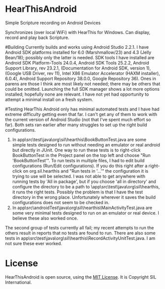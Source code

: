 HearThisAndroid
===============

Simple Scripture recording on Android Devices

Synchronizes (over local WiFi) with HearThis for Windows. Can display, record and play back Scripture.

#Building
Currently builds and works using Android Studio 2.2.1.
I have Android SDK platforms installed for 6.0 (Marshmallow/23) and 4.3 (Jelly Bean/18); possibly only the latter is needed. SDK tools I have installed are Android SDK Platform-Tools 24.0.4, Android SDK Tools 25.2.2, Android Support Library, rev 23.2.1, (Documentation for Android SDK, version 1), (Google USB Driver, rev 11), Intel X86 Emulator Accelerator (HAXM installer), 6.0.4), Android Support Repository 38.0.0, Google Repository 36). Ones in parens are those I think are most likely not needed; there may be others that could be omitted. Launching the full SDK manager shows a lot more options installed; hopefully none are relevant. I have not yet had opportunity to attempt a minimal install on a fresh system.

#Testing
HearThis Android only has minimal automated tests and I have had extreme difficulty getting even that far. I can't get any of them to work with the current version of Android Studio (not that I've spent much effort so far). Both sets ran earlier after many struggles to set up the right build configurations.

1. In app\src\test\java\org\sil\hearthis\BookButtonTest.java are some simple tests designed to run without needing an emulator or real android but directly in JUnit. One way to run these tests is to right-click BookButtonTest in the Project panel on the top left and choose "Run 'BookButtonTest'". 
To run tests in multiple files, I had to edit build configurations (Run/Edit configurations). If you do this right after a right-click on org.sil.hearthis and "Run tests in '...'" the configuration it is trying to use will be selected. I was not able to get anywhere with running tests by 'All in package', but if you choose 'all in directory' and configure the directory to be a path to <HearThisAndroid>\app\src\test\java\org\sil\hearthis, it runs the right tests. Possibly the problem is that I have the test directory in the wrong place.
Unfortunately wherever it saves the build configurations does not seem to be checked in.
2. In app\src\androidTest\java\org\sil\hearthis\MainActivityTest.java are some very minimal tests designed to run on an emulator or real device. I believe these also worked once.

The second group of tests currently all fail; my recent attempts to run the others result in reports that no tests are found to run.
There are also some tests in app\src\test\java\org\sil\hearthis\RecordActivityUnitTest.java. I am not sure these ever worked.

# License

HearThisAndroid is open source, using the [MIT License](http://sil.mit-license.org). It is Copyright SIL International.
